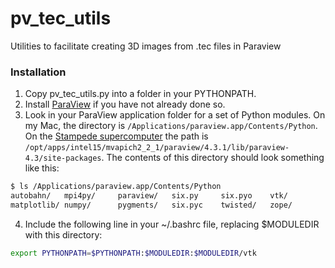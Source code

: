 # pv_tec_utils

Utilities to facilitate creating 3D images from .tec files in Paraview

### Installation

1. Copy pv_tec_utils.py into a folder in your PYTHONPATH.
2. Install [ParaView](http://www.paraview.org/download/) if you have not already done so.
3. Look in your ParaView application folder for a set of Python modules. On my Mac, the directory is `/Applications/paraview.app/Contents/Python`. On the [Stampede supercomputer](https://www.tacc.utexas.edu/stampede/) the path is `/opt/apps/intel15/mvapich2_2_1/paraview/4.3.1/lib/paraview-4.3/site-packages`. The contents of this directory should look something like this:

```bash
$ ls /Applications/paraview.app/Contents/Python
autobahn/   mpi4py/     paraview/   six.py     six.pyo    vtk/
matplotlib/ numpy/      pygments/   six.pyc    twisted/   zope/
```

4. Include the following line in your ~/.bashrc file, replacing $MODULEDIR with this directory:

```bash
export PYTHONPATH=$PYTHONPATH:$MODULEDIR:$MODULEDIR/vtk
```
